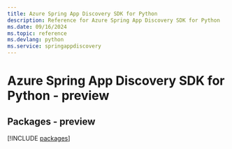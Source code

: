 ```yaml
---
title: Azure Spring App Discovery SDK for Python
description: Reference for Azure Spring App Discovery SDK for Python
ms.date: 09/16/2024
ms.topic: reference
ms.devlang: python
ms.service: springappdiscovery
---
```

# Azure Spring App Discovery SDK for Python - preview
## Packages - preview
[!INCLUDE [packages](spring-app-discovery-index.md)]